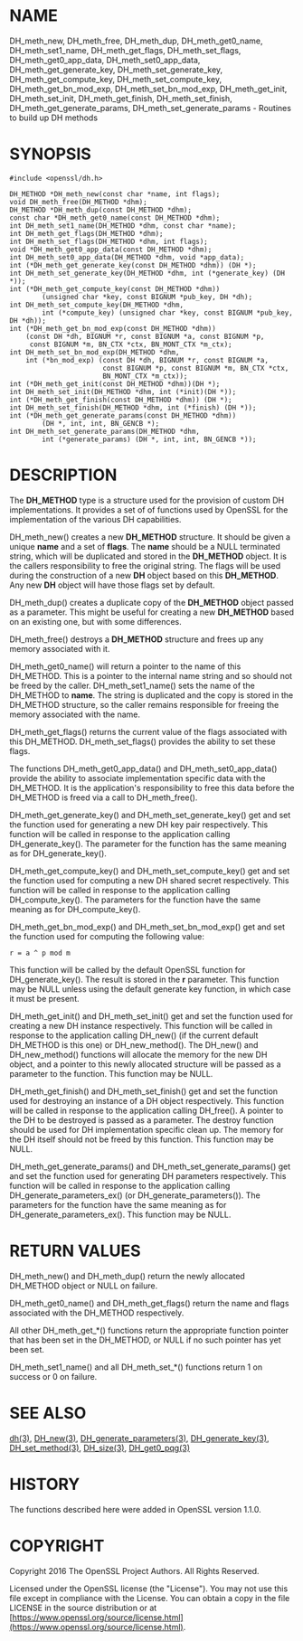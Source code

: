 # NAME

DH\_meth\_new, DH\_meth\_free, DH\_meth\_dup, DH\_meth\_get0\_name, DH\_meth\_set1\_name,
DH\_meth\_get\_flags, DH\_meth\_set\_flags, DH\_meth\_get0\_app\_data,
DH\_meth\_set0\_app\_data, DH\_meth\_get\_generate\_key, DH\_meth\_set\_generate\_key,
DH\_meth\_get\_compute\_key, DH\_meth\_set\_compute\_key, DH\_meth\_get\_bn\_mod\_exp,
DH\_meth\_set\_bn\_mod\_exp, DH\_meth\_get\_init, DH\_meth\_set\_init, DH\_meth\_get\_finish,
DH\_meth\_set\_finish, DH\_meth\_get\_generate\_params,
DH\_meth\_set\_generate\_params - Routines to build up DH methods

# SYNOPSIS

    #include <openssl/dh.h>

    DH_METHOD *DH_meth_new(const char *name, int flags);
    void DH_meth_free(DH_METHOD *dhm);
    DH_METHOD *DH_meth_dup(const DH_METHOD *dhm);
    const char *DH_meth_get0_name(const DH_METHOD *dhm);
    int DH_meth_set1_name(DH_METHOD *dhm, const char *name);
    int DH_meth_get_flags(DH_METHOD *dhm);
    int DH_meth_set_flags(DH_METHOD *dhm, int flags);
    void *DH_meth_get0_app_data(const DH_METHOD *dhm);
    int DH_meth_set0_app_data(DH_METHOD *dhm, void *app_data);
    int (*DH_meth_get_generate_key(const DH_METHOD *dhm)) (DH *);
    int DH_meth_set_generate_key(DH_METHOD *dhm, int (*generate_key) (DH *));
    int (*DH_meth_get_compute_key(const DH_METHOD *dhm))
            (unsigned char *key, const BIGNUM *pub_key, DH *dh);
    int DH_meth_set_compute_key(DH_METHOD *dhm,
            int (*compute_key) (unsigned char *key, const BIGNUM *pub_key, DH *dh));
    int (*DH_meth_get_bn_mod_exp(const DH_METHOD *dhm))
        (const DH *dh, BIGNUM *r, const BIGNUM *a, const BIGNUM *p,
         const BIGNUM *m, BN_CTX *ctx, BN_MONT_CTX *m_ctx);
    int DH_meth_set_bn_mod_exp(DH_METHOD *dhm,
        int (*bn_mod_exp) (const DH *dh, BIGNUM *r, const BIGNUM *a,
                           const BIGNUM *p, const BIGNUM *m, BN_CTX *ctx,
                           BN_MONT_CTX *m_ctx));
    int (*DH_meth_get_init(const DH_METHOD *dhm))(DH *);
    int DH_meth_set_init(DH_METHOD *dhm, int (*init)(DH *));
    int (*DH_meth_get_finish(const DH_METHOD *dhm)) (DH *);
    int DH_meth_set_finish(DH_METHOD *dhm, int (*finish) (DH *));
    int (*DH_meth_get_generate_params(const DH_METHOD *dhm))
            (DH *, int, int, BN_GENCB *);
    int DH_meth_set_generate_params(DH_METHOD *dhm,
            int (*generate_params) (DH *, int, int, BN_GENCB *));

# DESCRIPTION

The **DH\_METHOD** type is a structure used for the provision of custom DH
implementations. It provides a set of of functions used by OpenSSL for the
implementation of the various DH capabilities.

DH\_meth\_new() creates a new **DH\_METHOD** structure. It should be given a
unique **name** and a set of **flags**. The **name** should be a NULL terminated
string, which will be duplicated and stored in the **DH\_METHOD** object. It is
the callers responsibility to free the original string. The flags will be used
during the construction of a new **DH** object based on this **DH\_METHOD**. Any
new **DH** object will have those flags set by default.

DH\_meth\_dup() creates a duplicate copy of the **DH\_METHOD** object passed as a
parameter. This might be useful for creating a new **DH\_METHOD** based on an
existing one, but with some differences.

DH\_meth\_free() destroys a **DH\_METHOD** structure and frees up any memory
associated with it.

DH\_meth\_get0\_name() will return a pointer to the name of this DH\_METHOD. This
is a pointer to the internal name string and so should not be freed by the
caller. DH\_meth\_set1\_name() sets the name of the DH\_METHOD to **name**. The
string is duplicated and the copy is stored in the DH\_METHOD structure, so the
caller remains responsible for freeing the memory associated with the name.

DH\_meth\_get\_flags() returns the current value of the flags associated with this
DH\_METHOD. DH\_meth\_set\_flags() provides the ability to set these flags.

The functions DH\_meth\_get0\_app\_data() and DH\_meth\_set0\_app\_data() provide the
ability to associate implementation specific data with the DH\_METHOD. It is
the application's responsibility to free this data before the DH\_METHOD is
freed via a call to DH\_meth\_free().

DH\_meth\_get\_generate\_key() and DH\_meth\_set\_generate\_key() get and set the
function used for generating a new DH key pair respectively. This function will
be called in response to the application calling DH\_generate\_key(). The
parameter for the function has the same meaning as for DH\_generate\_key().

DH\_meth\_get\_compute\_key() and DH\_meth\_set\_compute\_key() get and set the
function used for computing a new DH shared secret respectively. This function
will be called in response to the application calling DH\_compute\_key(). The
parameters for the function have the same meaning as for DH\_compute\_key().

DH\_meth\_get\_bn\_mod\_exp() and DH\_meth\_set\_bn\_mod\_exp() get and set the function
used for computing the following value:

    r = a ^ p mod m

This function will be called by the default OpenSSL function for
DH\_generate\_key(). The result is stored in the **r** parameter. This function
may be NULL unless using the default generate key function, in which case it
must be present.

DH\_meth\_get\_init() and DH\_meth\_set\_init() get and set the function used
for creating a new DH instance respectively. This function will be
called in response to the application calling DH\_new() (if the current default
DH\_METHOD is this one) or DH\_new\_method(). The DH\_new() and DH\_new\_method()
functions will allocate the memory for the new DH object, and a pointer to this
newly allocated structure will be passed as a parameter to the function. This
function may be NULL.

DH\_meth\_get\_finish() and DH\_meth\_set\_finish() get and set the function used
for destroying an instance of a DH object respectively. This function will be
called in response to the application calling DH\_free(). A pointer to the DH
to be destroyed is passed as a parameter. The destroy function should be used
for DH implementation specific clean up. The memory for the DH itself should
not be freed by this function. This function may be NULL.

DH\_meth\_get\_generate\_params() and DH\_meth\_set\_generate\_params() get and set the
function used for generating DH parameters respectively. This function will be
called in response to the application calling DH\_generate\_parameters\_ex() (or
DH\_generate\_parameters()). The parameters for the function have the same
meaning as for DH\_generate\_parameters\_ex(). This function may be NULL.

# RETURN VALUES

DH\_meth\_new() and DH\_meth\_dup() return the newly allocated DH\_METHOD object
or NULL on failure.

DH\_meth\_get0\_name() and DH\_meth\_get\_flags() return the name and flags
associated with the DH\_METHOD respectively.

All other DH\_meth\_get\_\*() functions return the appropriate function pointer
that has been set in the DH\_METHOD, or NULL if no such pointer has yet been
set.

DH\_meth\_set1\_name() and all DH\_meth\_set\_\*() functions return 1 on success or
0 on failure.

# SEE ALSO

[dh(3)](http://man.he.net/man3/dh), [DH\_new(3)](http://man.he.net/man3/DH_new), [DH\_generate\_parameters(3)](http://man.he.net/man3/DH_generate_parameters), [DH\_generate\_key(3)](http://man.he.net/man3/DH_generate_key),
[DH\_set\_method(3)](http://man.he.net/man3/DH_set_method), [DH\_size(3)](http://man.he.net/man3/DH_size), [DH\_get0\_pqg(3)](http://man.he.net/man3/DH_get0_pqg)

# HISTORY

The functions described here were added in OpenSSL version 1.1.0.

# COPYRIGHT

Copyright 2016 The OpenSSL Project Authors. All Rights Reserved.

Licensed under the OpenSSL license (the "License").  You may not use
this file except in compliance with the License.  You can obtain a copy
in the file LICENSE in the source distribution or at
[https://www.openssl.org/source/license.html](https://www.openssl.org/source/license.html).

